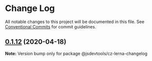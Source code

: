 # Change Log

All notable changes to this project will be documented in this file.
See [Conventional Commits](https://conventionalcommits.org) for commit guidelines.

## [0.1.12](https://github.com/jsdevtools/jsdevtools/compare/@jsdevtools/cz-lerna-changelog@0.1.11...@jsdevtools/cz-lerna-changelog@0.1.12) (2020-04-18)

**Note:** Version bump only for package @jsdevtools/cz-lerna-changelog
